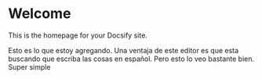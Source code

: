 # Welcome

This is the homepage for your Docsify site.

Esto es lo que estoy agregando. Una ventaja de este editor es que esta buscando que escriba las cosas en español. Pero esto lo veo bastante bien. Super simple 